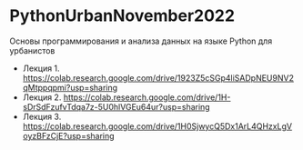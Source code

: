 # PythonUrbanNovember2022
Основы программирования и анализа данных на языке Python для урбанистов

- Лекция 1. https://colab.research.google.com/drive/1923Z5cSGp4liSADpNEU9NV2qMtppqpmi?usp=sharing
- Лекция 2. https://colab.research.google.com/drive/1H-sDrSdFzufvTdqa7z-5U0hlVGEu64ur?usp=sharing
- Лекция 3. https://colab.research.google.com/drive/1H0SjwycQ5Dx1ArL4QHzxLgVoyzBFzCjE?usp=sharing

